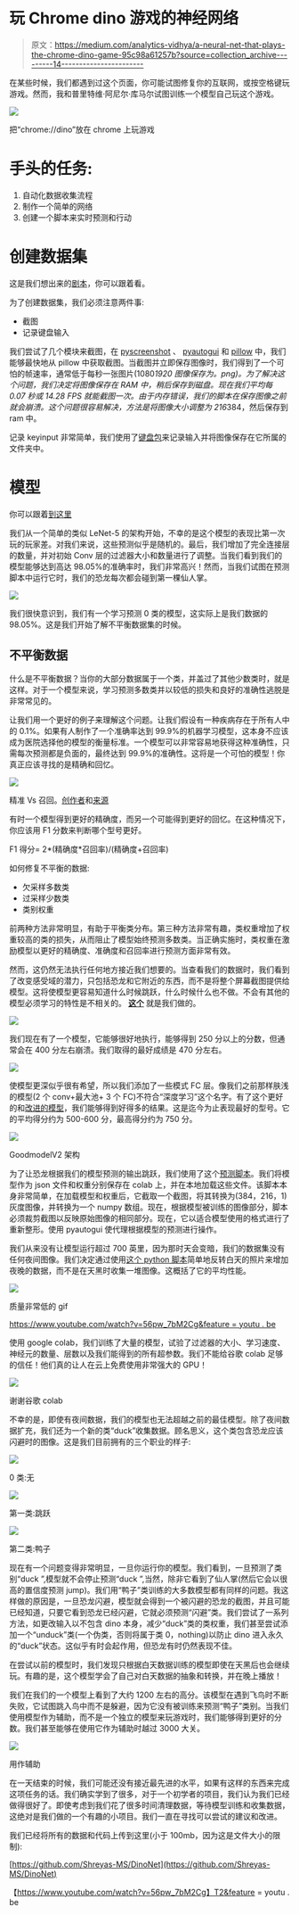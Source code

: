# 玩 Chrome dino 游戏的神经网络

> 原文：<https://medium.com/analytics-vidhya/a-neural-net-that-plays-the-chrome-dino-game-95c98a61257b?source=collection_archive---------14----------------------->

在某些时候，我们都遇到过这个页面，你可能试图修复你的互联网，或按空格键玩游戏。然而，我和普里特维·阿尼尔·库马尔试图训练一个模型自己玩这个游戏。

![](img/92d7ddeeab1cd4193ed068a3f8af6efd.png)

把“chrome://dino”放在 chrome 上玩游戏

# 手头的任务:

1.  自动化数据收集流程
2.  制作一个简单的网络
3.  创建一个脚本来实时预测和行动

# 创建数据集

这是我们想出来的[剧本](https://github.com/Shreyas-MS/DinoNet/blob/master/Training/Create_Dataset.py)，你可以跟着看。

为了创建数据集，我们必须注意两件事:

*   截图
*   记录键盘输入

我们尝试了几个模块来截图，在 [pyscreenshot](https://pypi.org/project/pyscreenshot/) 、 [pyautogui](https://pypi.org/project/PyAutoGUI/) 和 [pillow](https://pypi.org/project/Pillow/) 中，我们能够最快地从 pillow 中获取截图。当截图并立即保存图像时，我们得到了一个可怕的帧速率，通常低于每秒一张图片(1080*1920 图像保存为。png)。为了解决这个问题，我们决定将图像保存在 RAM 中，稍后保存到磁盘。现在我们平均每 0.07 秒或 14.28 FPS 就能截图一次。由于内存错误，我们的脚本在保存图像之前就会崩溃。这个问题很容易解决，方法是将图像大小调整为 216*384，然后保存到 ram 中。

记录 keyinput 非常简单，我们使用了[键盘包](https://pypi.org/project/keyboard/)来记录输入并将图像保存在它所属的文件夹中。

# 模型

你可以跟着[到这里](https://github.com/Shreyas-MS/DinoNet/tree/master/Pynotebooks)

我们从一个简单的类似 LeNet-5 的架构开始，不幸的是这个模型的表现比第一次玩的玩家差。对我们来说，这些预测似乎是随机的。最后，我们增加了完全连接层的数量，并对初始 Conv 层的过滤器大小和数量进行了调整。当我们看到我们的模型能够达到高达 98.05%的准确率时，我们非常高兴！然而，当我们试图在预测脚本中运行它时，我们的恐龙每次都会碰到第一棵仙人掌。

![](img/91bcc333dfe616b9fe911be171433f75.png)

我们很快意识到，我们有一个学习预测 0 类的模型，这实际上是我们数据的 98.05%。这是我们开始了解不平衡数据集的时候。

## 不平衡数据

什么是不平衡数据？当你的大部分数据属于一个类，并盖过了其他少数类时，就是这样。对于一个模型来说，学习预测多数类并以较低的损失和良好的准确性逃脱是非常常见的。

让我们用一个更好的例子来理解这个问题。让我们假设有一种疾病存在于所有人中的 0.1%。如果有人制作了一个准确率达到 99.9%的机器学习模型，这本身不应该成为医院选择他的模型的衡量标准。一个模型可以非常容易地获得这种准确性，只需每次预测都是负面的，最终达到 99.9%的准确性。这将是一个可怕的模型！你真正应该寻找的是精确和回忆。

![](img/dca7fae5f55bf48885517b97912f2d19.png)

精准 Vs 召回。[创作者](https://commons.wikimedia.org/wiki/User:Walber)和[来源](https://en.wikipedia.org/wiki/File:Precisionrecall.svg)

有时一个模型得到更好的精确度，而另一个可能得到更好的回忆。在这种情况下，你应该用 F1 分数来判断哪个型号更好。

F1 得分= 2*(精确度*召回率)/(精确度+召回率)

如何修复不平衡的数据:

*   欠采样多数类
*   过采样少数类
*   类别权重

前两种方法非常明显，有助于平衡类分布。第三种方法非常有趣，类权重增加了权重较高的类的损失，从而阻止了模型始终预测多数类。当正确实施时，类权重在激励模型以更好的精确度、准确度和召回率进行预测方面非常有效。

然而，这仍然无法执行任何地方接近我们想要的。当查看我们的数据时，我们看到了改变感受域的潜力，只包括恐龙和它附近的东西，而不是将整个屏幕截图提供给模型。这将使模型更容易知道什么时候跳跃，什么时候什么也不做。不会有其他的模型必须学习的特性是不相关的。 [**这个**](https://github.com/Shreyas-MS/DinoNet/blob/master/Training/Preprocess.ipynb) 就是我们做的。

![](img/e4c625146831ddc8690b6c56e608d35c.png)

我们现在有了一个模型，它能够很好地执行，能够得到 250 分以上的分数，但通常会在 400 分左右崩溃。我们取得的最好成绩是 470 分左右。

![](img/eb44e20300643fa4fd16652a287e2b08.png)

使模型更深似乎很有希望，所以我们添加了一些模式 FC 层。像我们之前那样肤浅的模型(2 个 conv+最大池+ 3 个 FC)不符合“深度学习”这个名字。有了这个更好的和[改进的模型](https://github.com/Shreyas-MS/DinoNet/tree/master/Model/goodmodelv2)，我们能够得到好得多的结果。这是迄今为止表现最好的型号。它的平均得分约为 500-600 分，最高得分约为 750 分。

![](img/ff8648889c37e3e191943a7027ece067.png)

GoodmodelV2 架构

为了让恐龙根据我们的模型预测的输出跳跃，我们使用了这个[预测脚本](https://github.com/Shreyas-MS/DinoNet/blob/master/Output/app2.py)。我们将模型作为 json 文件和权重分别保存在 colab 上，并在本地加载这些文件。该脚本本身非常简单，在加载模型和权重后，它截取一个截图，将其转换为(384，216，1)灰度图像，并转换为一个 numpy 数组。现在，根据模型被训练的图像部分，脚本必须裁剪截图以反映原始图像的相同部分。现在，它以适合模型使用的格式进行了重新整形。使用 pyautogui 使代理根据模型的预测进行操作。

我们从来没有让模型运行超过 700 英里，因为那时天会变暗，我们的数据集没有任何夜间图像。我们决定通过使用[这个 python 脚本](https://github.com/Shreyas-MS/DinoNet/blob/master/Training/Preprocess2.ipynb)简单地反转白天的照片来增加夜晚的数据，而不是在天黑时收集一堆图像。这概括了它的平均性能。

![](img/f1ecb046ba4e07dea04c0e103e0ab083.png)

质量非常低的 gif

[https://www.youtube.com/watch?v=56pw_7bM2Cg&feature = youtu . be](https://www.youtube.com/watch?v=56pw_7bM2Cg&feature=youtu.be)

使用 google colab，我们训练了大量的模型，试验了过滤器的大小、学习速度、神经元的数量、层数以及我们能得到的所有超参数。我们不能给谷歌 colab 足够的信任！他们真的让人在云上免费使用非常强大的 GPU！

![](img/27a075981467eb6a13616fd73464ba30.png)

谢谢谷歌 colab

不幸的是，即使有夜间数据，我们的模型也无法超越之前的最佳模型。除了夜间数据扩充，我们还为一个新的类“duck”收集数据。顾名思义，这个类包含恐龙应该闪避时的图像。这是我们目前拥有的三个职业的样子:

![](img/691e300d2062e4332250e41229797e71.png)

0 类:无

![](img/add8c4bd025fc021f2353dbd6dd6114e.png)

第一类:跳跃

![](img/825dddba0136958887cfe7050cd15d19.png)

第二类:鸭子

现在有一个问题变得非常明显，一旦你运行你的模型。我们看到，一旦预测了类别“duck ”,模型就不会停止预测“duck ”,当然，除非它看到了仙人掌(然后它会以很高的置信度预测 jump)。我们用“鸭子”类训练的大多数模型都有同样的问题。我这样做的原因是，一旦恐龙闪避，模型就会得到一个被闪避的恐龙的截图，并且可能已经知道，只要它看到恐龙已经闪避，它就必须预测“闪避”类。我们尝试了一系列方法，如更改输入以不包含 dino 本身，减少“duck”类的类权重，我们甚至尝试添加一个“unduck”类(一个伪类，否则将属于类 0，nothing)以防止 dino 进入永久的“duck”状态。这似乎有时会起作用，但恐龙有时仍然表现不佳。

在尝试以前的模型时，我们发现只根据白天数据训练的模型即使在天黑后也会继续玩。有趣的是，这个模型学会了自己对白天数据的抽象和转换，并在晚上播放！

我们在我们的一个模型上看到了大约 1200 左右的高分。该模型在遇到飞鸟时不断失败，它试图跳入鸟中而不是躲避，因为它没有被训练来预测“鸭子”类别。当我们使用模型作为辅助，而不是一个独立的模型来玩游戏时，我们能够得到更好的分数。我们甚至能够在使用它作为辅助时越过 3000 大关。

![](img/47170443414f2452e1cebe1fbddd4fda.png)

用作辅助

在一天结束的时候，我们可能还没有接近最先进的水平，如果有这样的东西来完成这项任务的话。我们确实学到了很多，对于一个初学者的项目，我们认为我们已经做得很好了。即使考虑到我们花了很多时间清理数据，等待模型训练和收集数据，这绝对是我们做的一个有趣的小项目。我们一直在寻找可以尝试的建议和改进。

我们已经将所有的数据和代码上传到这里(小于 100mb，因为这是文件大小的限制):

[https://github.com/Shreyas-MS/DinoNet](https://github.com/Shreyas-MS/DinoNet)

【https://www.youtube.com/watch?v=56pw_7bM2Cg】T2&feature = youtu . be